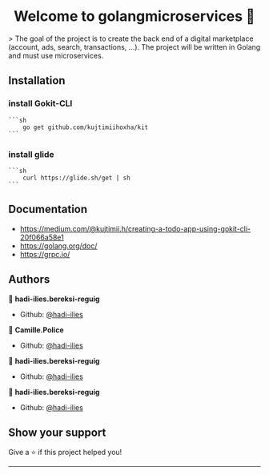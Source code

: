 <h1 align="center">Welcome to golangmicroservices 👋</h1>
> The goal of the project is to create the back end of a digital marketplace (account, ads, search, transactions, ...).
The project will be written in Golang and must use microservices.

## Installation
### install Gokit-CLI
    ```sh
        go get github.com/kujtimiihoxha/kit
    ```
### install glide
    ```sh
        curl https://glide.sh/get | sh
    ```

## Documentation
 * https://medium.com/@kujtimii.h/creating-a-todo-app-using-gokit-cli-20f066a58e1
 * https://golang.org/doc/
 * https://grpc.io/

## Authors

👤 **hadi-ilies.bereksi-reguig**

* Github: [@hadi-ilies](https://github.com/hadi-ilies)

👤 **Camille.Police**

* Github: [@hadi-ilies](https://github.com/hadi-ilies)

👤 **hadi-ilies.bereksi-reguig**

* Github: [@hadi-ilies](https://github.com/hadi-ilies)

👤 **hadi-ilies.bereksi-reguig**

* Github: [@hadi-ilies](https://github.com/hadi-ilies)

## Show your support

Give a ⭐️ if this project helped you!

***
